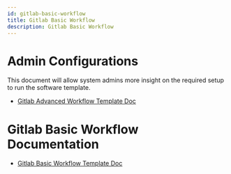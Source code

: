 ```yaml
---
id: gitlab-basic-workflow
title: Gitlab Basic Workflow
description: Gitlab Basic Workflow
---
```


# Admin Configurations

This document will allow system admins more insight on the required setup to run the software template. 

- [Gitlab Advanced Workflow Template Doc](GitlabAdminInfoDoc.md)

# Gitlab Basic Workflow Documentation

- [Gitlab Basic Workflow Template Doc](GitlabBasicDoc.md)
